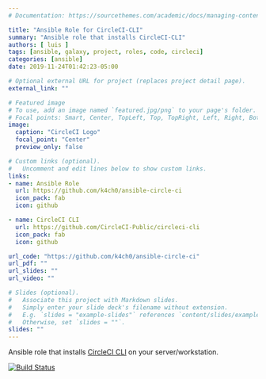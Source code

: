 ```yaml
---
# Documentation: https://sourcethemes.com/academic/docs/managing-content/

title: "Ansible Role for CircleCI-CLI"
summary: "Ansible role that installs CircleCI-CLI"
authors: [ luis ]
tags: [ansible, galaxy, project, roles, code, circleci]
categories: [ansible]
date: 2019-11-24T01:42:23-05:00

# Optional external URL for project (replaces project detail page).
external_link: ""

# Featured image
# To use, add an image named `featured.jpg/png` to your page's folder.
# Focal points: Smart, Center, TopLeft, Top, TopRight, Left, Right, BottomLeft, Bottom, BottomRight.
image:
  caption: "CircleCI Logo"
  focal_point: "Center"
  preview_only: false

# Custom links (optional).
#   Uncomment and edit lines below to show custom links.
links:
- name: Ansible Role
  url: https://github.com/k4ch0/ansible-circle-ci
  icon_pack: fab
  icon: github

- name: CircleCI CLI
  url: https://github.com/CircleCI-Public/circleci-cli
  icon_pack: fab
  icon: github

url_code: "https://github.com/k4ch0/ansible-circle-ci"
url_pdf: ""
url_slides: ""
url_video: ""

# Slides (optional).
#   Associate this project with Markdown slides.
#   Simply enter your slide deck's filename without extension.
#   E.g. `slides = "example-slides"` references `content/slides/example-slides.md`.
#   Otherwise, set `slides = ""`.
slides: ""
---
```


Ansible role that installs [CircleCI CLI](https://circleci-public.github.io/circleci-cli/) on your server/workstation.

[![Build Status](https://travis-ci.com/k4ch0/ansible-circleci-cli.svg?branch=master)](https://travis-ci.com/k4ch0/ansible-circleci-cli)